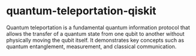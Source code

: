 # quantum-teleportation-qiskit
Quantum teleportation is a fundamental quantum information protocol that allows the transfer of a quantum state from one qubit to another without physically moving the qubit itself. It demonstrates key concepts such as quantum entanglement, measurement, and classical communication.

